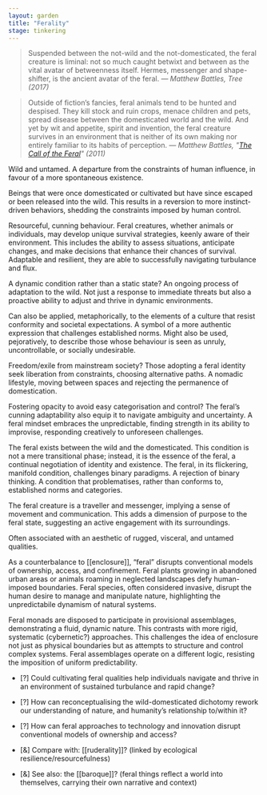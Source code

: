 ```yaml
---  
layout: garden
title: "Ferality"
stage: tinkering
---
```


> Suspended between the not-wild and the not-domesticated, the feral creature is liminal: not so much caught betwixt and between as the vital avatar of betweenness itself. Hermes, messenger and shape-shifter, is the ancient avatar of the feral.
<cite>— Matthew Battles, _Tree_ (2017)</cite>

> Outside of fiction’s fancies, feral animals tend to be hunted and despised. They kill stock and ruin crops, menace children and pets, spread disease between the domesticated world and the wild. And yet by wit and appetite, spirit and invention, the feral creature survives in an environment that is neither of its own making nor entirely familiar to its habits of perception.
<cite>— Matthew Battles, "[The Call of the Feral](https://www.hilobrow.com/2011/09/16/the-call-of-the-feral/)" (2011)</cite>

Wild and untamed. A departure from the constraints of human influence, in favour of a more spontaneous existence.

Beings that were once domesticated or cultivated but have since escaped or been released into the wild. This results in a reversion to more instinct-driven behaviors, shedding the constraints imposed by human control.

Resourceful, cunning behaviour. Feral creatures, whether animals or individuals, may develop unique survival strategies, keenly aware of their environment. This includes the ability to assess situations, anticipate changes, and make decisions that enhance their chances of survival. Adaptable and resilient, they are able to successfully navigating turbulance and flux.

A dynamic condition rather than a static state? An ongoing process of adaptation to the wild. Not just a response to immediate threats but also a proactive ability to adjust and thrive in dynamic environments.

Can also be applied, metaphorically, to the elements of a culture that resist conformity and societal expectations. A symbol of a more authentic expression that challenges established norms. Might also be used, pejoratively, to describe those whose behaviour is seen as unruly, uncontrollable, or socially undesirable.

Freedom/exile from mainstream society? Those adopting a feral identity seek liberation from constraints, choosing alternative paths. A nomadic lifestyle, moving between spaces and rejecting the permanence of domestication.

Fostering opacity to avoid easy categorisation and control? The feral’s cunning adaptability also equip it to navigate ambiguity and uncertainty. A feral mindset embraces the unpredictable, finding strength in its ability to improvise, responding creatively to unforeseen challenges.

The feral exists between the wild and the domesticated. This condition is not a mere transitional phase; instead, it is the essence of the feral, a continual negotiation of identity and existence. The feral, in its flickering, manifold condition, challenges binary paradigms. A rejection of binary thinking. A condition that problematises, rather than conforms to, established norms and categories.

The feral creature is a traveller and messenger, implying a sense of movement and communication. This adds a dimension of purpose to the feral state, suggesting an active engagement with its surroundings.

Often associated with an aesthetic of rugged, visceral, and untamed qualities.

As a counterbalance to [[enclosure]], “feral” disrupts conventional models of ownership, access, and confinement. Feral plants growing in abandoned urban areas or animals roaming in neglected landscapes defy human-imposed boundaries. Feral species, often considered invasive, disrupt the human desire to manage and manipulate nature, highlighting the unpredictabile dynamism of natural systems.

Feral monads are disposed to participate in provisional assemblages, demonstrating a fluid, dynamic nature. This contrasts with more rigid, systematic (cybernetic?) approaches. This challenges the idea of enclosure not just as physical boundaries but as attempts to structure and control complex systems. Feral assemblages operate on a different logic, resisting the imposition of uniform predictability.

- [?] Could cultivating feral qualities help individuals navigate and thrive in an environment of sustained turbulance and rapid change?
- [?] How can reconceptualising the wild-domesticated dichotomy rework our understanding of nature, and humanity’s relationship to/within it?
- [?] How can feral approaches to technology and innovation disrupt conventional models of ownership and access?

- [&] Compare with: [[ruderality]]? (linked by ecological resilience/resourcefulness)
- [&] See also: the [[baroque]]? (feral things reflect a world into themselves, carrying their own narrative and context)